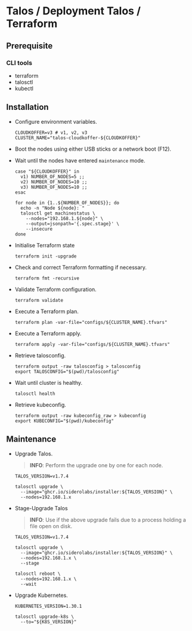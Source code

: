 # Talos / Deployment Talos / Terraform

## Prerequisite

### CLI tools

- terraform
- talosctl
- kubectl

## Installation

- Configure environment variables.

  ``` shell
  CLOUDKOFFER=v3 # v1, v2, v3
  CLUSTER_NAME="talos-cloudkoffer-${CLOUDKOFFER}"
  ```

- Boot the nodes using either USB sticks or a network boot (F12).

- Wait until the nodes have entered `maintenance` mode.

  ``` shell
  case "${CLOUDKOFFER}" in
    v1) NUMBER_OF_NODES=5 ;;
    v2) NUMBER_OF_NODES=10 ;;
    v3) NUMBER_OF_NODES=10 ;;
  esac

  for node in {1..${NUMBER_OF_NODES}}; do
    echo -n "Node ${node}: "
    talosctl get machinestatus \
      --nodes="192.168.1.${node}" \
      --output=jsonpath='{.spec.stage}' \
      --insecure
  done
  ```

- Initialise Terraform state

  ``` shell
  terraform init -upgrade
  ```

- Check and correct Terraform formatting if necessary.

  ``` shell
  terraform fmt -recursive
  ```

- Validate Terraform configuration.

  ``` shell
  terraform validate
  ```

- Execute a Terraform plan.

  ``` shell
  terraform plan -var-file="configs/${CLUSTER_NAME}.tfvars"
  ```

- Execute a Terraform apply.

  ``` shell
  terraform apply -var-file="configs/${CLUSTER_NAME}.tfvars"
  ```

- Retrieve talosconfig.

  ``` shell
  terraform output -raw talosconfig > talosconfig
  export TALOSCONFIG="$(pwd)/talosconfig"
  ```

- Wait until cluster is healthy.

  ``` shell
  talosctl health
  ```

- Retrieve kubeconfig.

  ``` shell
  terraform output -raw kubeconfig_raw > kubeconfig
  export KUBECONFIG="$(pwd)/kubeconfig"
  ```

<!--
## Post-Installation

- Install `directpv`

  ``` shell
  kubectl krew install directpv
  kubectl directpv install
  kubectl directpv drives ls
  kubectl directpv drives format --drives /dev/nvme1n1 --nodes node-1,node-2,node-3
  ```
-->

## Maintenance

- Upgrade Talos.

  > **INFO**: Perform the upgrade one by one for each node.

  ``` shell
  TALOS_VERSION=v1.7.4

  talosctl upgrade \
    --image="ghcr.io/siderolabs/installer:${TALOS_VERSION}" \
    --nodes=192.168.1.x
  ```

- Stage-Upgrade Talos

  > **INFO**: Use if the above upgrade fails due to a process holding a file open on disk.

  ``` shell
  TALOS_VERSION=v1.7.4

  talosctl upgrade \
    --image="ghcr.io/siderolabs/installer:${TALOS_VERSION}" \
    --nodes=192.168.1.x \
    --stage

  talosctl reboot \
    --nodes=192.168.1.x \
    --wait
  ```

- Upgrade Kubernetes.

  ``` shell
  KUBERNETES_VERSION=1.30.1

  talosctl upgrade-k8s \
    --to="${K8S_VERSION}"
  ```
